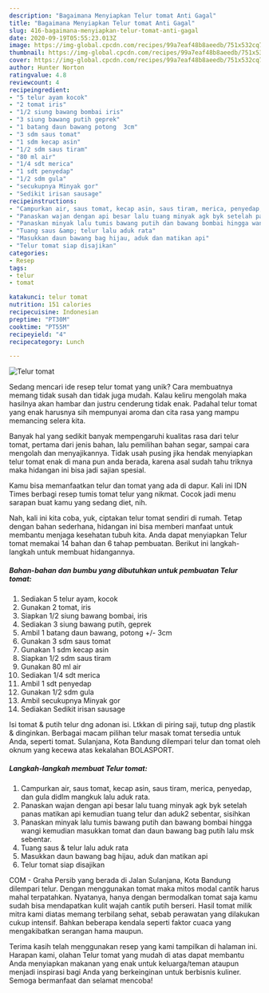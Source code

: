 ```yaml
---
description: "Bagaimana Menyiapkan Telur tomat Anti Gagal"
title: "Bagaimana Menyiapkan Telur tomat Anti Gagal"
slug: 416-bagaimana-menyiapkan-telur-tomat-anti-gagal
date: 2020-09-19T05:55:23.013Z
image: https://img-global.cpcdn.com/recipes/99a7eaf48b8aeedb/751x532cq70/telur-tomat-foto-resep-utama.jpg
thumbnail: https://img-global.cpcdn.com/recipes/99a7eaf48b8aeedb/751x532cq70/telur-tomat-foto-resep-utama.jpg
cover: https://img-global.cpcdn.com/recipes/99a7eaf48b8aeedb/751x532cq70/telur-tomat-foto-resep-utama.jpg
author: Hunter Norton
ratingvalue: 4.8
reviewcount: 4
recipeingredient:
- "5 telur ayam kocok"
- "2 tomat iris"
- "1/2 siung bawang bombai iris"
- "3 siung bawang putih geprek"
- "1 batang daun bawang potong  3cm"
- "3 sdm saus tomat"
- "1 sdm kecap asin"
- "1/2 sdm saus tiram"
- "80 ml air"
- "1/4 sdt merica"
- "1 sdt penyedap"
- "1/2 sdm gula"
- "secukupnya Minyak gor"
- "Sedikit irisan sausage"
recipeinstructions:
- "Campurkan air, saus tomat, kecap asin, saus tiram, merica, penyedap, dan gula didlm mangkuk lalu aduk rata."
- "Panaskan wajan dengan api besar lalu tuang minyak agk byk setelah panas matikan api kemudian tuang telur dan aduk2 sebentar, sisihkan"
- "Panaskan minyak lalu tumis bawang putih dan bawang bombai hingga wangi kemudian masukkan tomat dan daun bawang bag putih lalu msk sebentar."
- "Tuang saus &amp; telur lalu aduk rata"
- "Masukkan daun bawang bag hijau, aduk dan matikan api"
- "Telur tomat siap disajikan"
categories:
- Resep
tags:
- telur
- tomat

katakunci: telur tomat 
nutrition: 151 calories
recipecuisine: Indonesian
preptime: "PT30M"
cooktime: "PT55M"
recipeyield: "4"
recipecategory: Lunch

---
```



![Telur tomat](https://img-global.cpcdn.com/recipes/99a7eaf48b8aeedb/751x532cq70/telur-tomat-foto-resep-utama.jpg)

Sedang mencari ide resep telur tomat yang unik? Cara membuatnya memang tidak susah dan tidak juga mudah. Kalau keliru mengolah maka hasilnya akan hambar dan justru cenderung tidak enak. Padahal telur tomat yang enak harusnya sih mempunyai aroma dan cita rasa yang mampu memancing selera kita.

Banyak hal yang sedikit banyak mempengaruhi kualitas rasa dari telur tomat, pertama dari jenis bahan, lalu pemilihan bahan segar, sampai cara mengolah dan menyajikannya. Tidak usah pusing jika hendak menyiapkan telur tomat enak di mana pun anda berada, karena asal sudah tahu triknya maka hidangan ini bisa jadi sajian spesial.

Kamu bisa memanfaatkan telur dan tomat yang ada di dapur. Kali ini IDN Times berbagi resep tumis tomat telur yang nikmat. Cocok jadi menu sarapan buat kamu yang sedang diet, nih.


Nah, kali ini kita coba, yuk, ciptakan telur tomat sendiri di rumah. Tetap dengan bahan sederhana, hidangan ini bisa memberi manfaat untuk membantu menjaga kesehatan tubuh kita. Anda dapat menyiapkan Telur tomat memakai 14 bahan dan 6 tahap pembuatan. Berikut ini langkah-langkah untuk membuat hidangannya.

<!--inarticleads1-->

##### Bahan-bahan dan bumbu yang dibutuhkan untuk pembuatan Telur tomat:

1. Sediakan 5 telur ayam, kocok
1. Gunakan 2 tomat, iris
1. Siapkan 1/2 siung bawang bombai, iris
1. Sediakan 3 siung bawang putih, geprek
1. Ambil 1 batang daun bawang, potong +/- 3cm
1. Gunakan 3 sdm saus tomat
1. Gunakan 1 sdm kecap asin
1. Siapkan 1/2 sdm saus tiram
1. Gunakan 80 ml air
1. Sediakan 1/4 sdt merica
1. Ambil 1 sdt penyedap
1. Gunakan 1/2 sdm gula
1. Ambil secukupnya Minyak gor
1. Sediakan Sedikit irisan sausage


Isi tomat &amp; putih telur dng adonan isi. Ltkkan di piring saji, tutup dng plastik &amp; dinginkan. Berbagai macam pilihan telur masak tomat tersedia untuk Anda, seperti tomat. Sulanjana, Kota Bandung dilempari telur dan tomat oleh oknum yang kecewa atas kekalahan BOLASPORT. 

<!--inarticleads2-->

##### Langkah-langkah membuat Telur tomat:

1. Campurkan air, saus tomat, kecap asin, saus tiram, merica, penyedap, dan gula didlm mangkuk lalu aduk rata.
1. Panaskan wajan dengan api besar lalu tuang minyak agk byk setelah panas matikan api kemudian tuang telur dan aduk2 sebentar, sisihkan
1. Panaskan minyak lalu tumis bawang putih dan bawang bombai hingga wangi kemudian masukkan tomat dan daun bawang bag putih lalu msk sebentar.
1. Tuang saus &amp; telur lalu aduk rata
1. Masukkan daun bawang bag hijau, aduk dan matikan api
1. Telur tomat siap disajikan


COM - Graha Persib yang berada di Jalan Sulanjana, Kota Bandung dilempari telur. Dengan menggunakan tomat maka mitos modal cantik harus mahal terpatahkan. Nyatanya, hanya dengan bermodalkan tomat saja kamu sudah bisa mendapatkan kulit wajah cantik putih berseri. Hasil tomat milik mitra kami diatas memang terbilang sehat, sebab perawatan yang dilakukan cukup intensif. Bahkan beberapa kendala seperti faktor cuaca yang mengakibatkan serangan hama maupun. 

Terima kasih telah menggunakan resep yang kami tampilkan di halaman ini. Harapan kami, olahan Telur tomat yang mudah di atas dapat membantu Anda menyiapkan makanan yang enak untuk keluarga/teman ataupun menjadi inspirasi bagi Anda yang berkeinginan untuk berbisnis kuliner. Semoga bermanfaat dan selamat mencoba!
